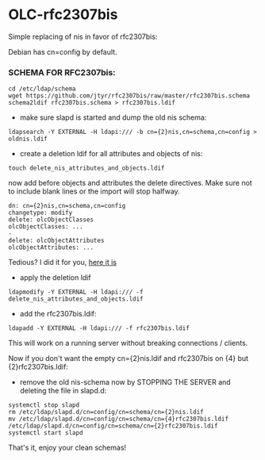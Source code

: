 # OLC-rfc2307bis

Simple replacing of nis in favor of rfc2307bis:

Debian has cn=config by default.

### SCHEMA FOR RFC2307bis:

```
cd /etc/ldap/schema
wget https://github.com/jtyr/rfc2307bis/raw/master/rfc2307bis.schema
schema2ldif rfc2307bis.schema > rfc2307bis.ldif
```

- make sure slapd is started and dump the old nis schema:

```
ldapsearch -Y EXTERNAL -H ldapi:/// -b cn={2}nis,cn=schema,cn=config > oldnis.ldif
```

- create a deletion ldif for all attributes and objects of nis:

```
touch delete_nis_attributes_and_objects.ldif
```

now add before objects and attributes the delete directives. Make sure not to include blank lines or the import will stop halfway.

```
dn: cn={2}nis,cn=schema,cn=config
changetype: modify
delete: olcObjectClasses
olcObjectClasses: ...
-
delete: olcObjectAttributes
olcObjectAttributes: ...

```

Tedious? I did it for you, [here it is](https://github.com/krei-se/OLC-rfc2307bis/raw/main/delete_nis_attributes_and_objects.ldif)

- apply the deletion ldif

```
ldapmodify -Y EXTERNAL -H ldapi:/// -f delete_nis_attributes_and_objects.ldif
```

- add the rfc2307bis.ldif:

```
ldapadd -Y EXTERNAL -H ldapi:/// -f rfc2307bis.ldif
```

This will work on a running server without breaking connections / clients.

Now if you don't want the empty cn={2}nis.ldif and rfc2307bis on {4} but {2}rfc2307bis.ldif:

- remove the old nis-schema now by STOPPING THE SERVER and deleting the file in slapd.d:

```
systemctl stop slapd
rm /etc/ldap/slapd.d/cn=config/cn=schema/cn={2}nis.ldif
mv /etc/ldap/slapd.d/cn=config/cn=schema/cn={4}rfc2307bis.ldif  /etc/ldap/slapd.d/cn=config/cn=schema/cn={2}rfc2307bis.ldif
systemctl start slapd
```

That's it, enjoy your clean schemas!